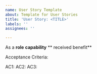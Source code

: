 ```yaml
---
name: User Story Template
about: Template for User Stories
title: 'User Story: <TITLE>'
labels: ''
assignees: ''

---
```


As a **role** **capability** ** received benefit**

Acceptance Criteria: 

AC1:
AC2:
AC3:
